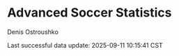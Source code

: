 # Advanced Soccer Statistics
Denis Ostroushko

<!-- gfm -->

Last successful data update: 2025-09-11 10:15:41 CST
